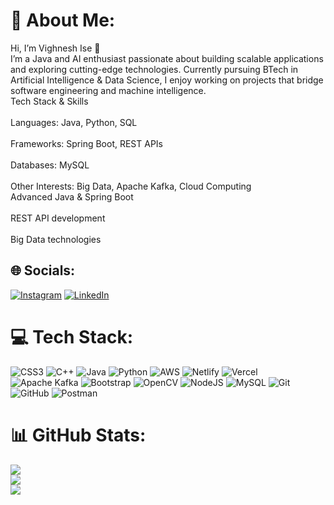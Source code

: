# 💫 About Me:
Hi, I’m Vighnesh Ise 👋<br>I’m a Java and AI enthusiast passionate about building scalable applications and exploring cutting-edge technologies. Currently pursuing BTech in Artificial Intelligence & Data Science, I enjoy working on projects that bridge software engineering and machine intelligence.<br>Tech Stack & Skills<br><br>Languages: Java, Python, SQL<br><br>Frameworks: Spring Boot, REST APIs<br><br>Databases: MySQL<br><br>Other Interests: Big Data, Apache Kafka, Cloud Computing<br>Advanced Java & Spring Boot<br><br>REST API development<br><br>Big Data technologies<br>


## 🌐 Socials:
[![Instagram](https://img.shields.io/badge/Instagram-%23E4405F.svg?logo=Instagram&logoColor=white)](https://instagram.com/vighnesh.xi) [![LinkedIn](https://img.shields.io/badge/LinkedIn-%230077B5.svg?logo=linkedin&logoColor=white)](https://linkedin.com/in/connecttovighnesh) 

# 💻 Tech Stack:
![CSS3](https://img.shields.io/badge/css3-%231572B6.svg?style=for-the-badge&logo=css3&logoColor=white) ![C++](https://img.shields.io/badge/c++-%2300599C.svg?style=for-the-badge&logo=c%2B%2B&logoColor=white) ![Java](https://img.shields.io/badge/java-%23ED8B00.svg?style=for-the-badge&logo=openjdk&logoColor=white) ![Python](https://img.shields.io/badge/python-3670A0?style=for-the-badge&logo=python&logoColor=ffdd54) ![AWS](https://img.shields.io/badge/AWS-%23FF9900.svg?style=for-the-badge&logo=amazon-aws&logoColor=white) ![Netlify](https://img.shields.io/badge/netlify-%23000000.svg?style=for-the-badge&logo=netlify&logoColor=#00C7B7) ![Vercel](https://img.shields.io/badge/vercel-%23000000.svg?style=for-the-badge&logo=vercel&logoColor=white) ![Apache Kafka](https://img.shields.io/badge/Apache%20Kafka-000?style=for-the-badge&logo=apachekafka) ![Bootstrap](https://img.shields.io/badge/bootstrap-%238511FA.svg?style=for-the-badge&logo=bootstrap&logoColor=white) ![OpenCV](https://img.shields.io/badge/opencv-%23white.svg?style=for-the-badge&logo=opencv&logoColor=white) ![NodeJS](https://img.shields.io/badge/node.js-6DA55F?style=for-the-badge&logo=node.js&logoColor=white) ![MySQL](https://img.shields.io/badge/mysql-4479A1.svg?style=for-the-badge&logo=mysql&logoColor=white) ![Git](https://img.shields.io/badge/git-%23F05033.svg?style=for-the-badge&logo=git&logoColor=white) ![GitHub](https://img.shields.io/badge/github-%23121011.svg?style=for-the-badge&logo=github&logoColor=white) ![Postman](https://img.shields.io/badge/Postman-FF6C37?style=for-the-badge&logo=postman&logoColor=white)
# 📊 GitHub Stats:
![](https://github-readme-stats.vercel.app/api?username=vighnesh-xi&theme=nord&hide_border=false&include_all_commits=true&count_private=true)<br/>
![](https://nirzak-streak-stats.vercel.app/?user=vighnesh-xi&theme=nord&hide_border=false)<br/>
![](https://github-readme-stats.vercel.app/api/top-langs/?username=vighnesh-xi&theme=nord&hide_border=false&include_all_commits=true&count_private=true&layout=compact)
